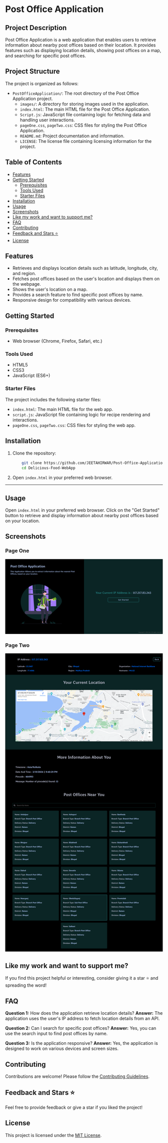 # Post Office Application

## Project Description

Post Office Application is a web application that enables users to retrieve information about nearby post offices based on their location. It provides features such as displaying location details, showing post offices on a map, and searching for specific post offices.

## Project Structure

The project is organized as follows:

- `PostOfficeApplication/`: The root directory of the Post Office Application project.
  - `images/`: A directory for storing images used in the application.
  - `index.html`: The main HTML file for the Post Office Application.
  - `Script.js`: JavaScript file containing logic for fetching data and handling user interactions.
  - `pageOne.css`, `pageTwo.css`: CSS files for styling the Post Office Application.
  - `README.md`: Project documentation and information.
  - `LICENSE`: The license file containing licensing information for the project.



## Table of Contents

- [Features](#features)
- [Getting Started](#getting-started)
  - [Prerequisites](#prerequisites)
  - [Tools Used](#tools-used)
  - [Starter Files](#starter-files)
- [Installation](#installation)
- [Usage](#usage)
- [Screenshots](#screenshots)
- [Like my work and want to support me?](#like-my-work-and-want-to-support-me)
- [FAQ](#faq)
- [Contributing](#contributing)
- [Feedback and Stars ⭐](#feedback-and-stars-)
- [License](#license)

## Features

- Retrieves and displays location details such as latitude, longitude, city, and region.
- Fetches post offices based on the user's location and displays them on the webpage.
- Shows the user's location on a map.
- Provides a search feature to find specific post offices by name.
- Responsive design for compatibility with various devices.

## Getting Started

### Prerequisites

- Web browser (Chrome, Firefox, Safari, etc.)

### Tools Used

- HTML5
- CSS3
- JavaScript (ES6+)

### Starter Files

The project includes the following starter files:

- `index.html`: The main HTML file for the web app.
- `script.js`: JavaScript file containing logic for recipe rendering and interactions.
- `pageOne.css`, `pageTwo.css`: CSS files for styling the web app.

## Installation

1. Clone the repository:

    ```bash
        git clone https://github.com/JEETAHIRWAR/Post-Office-Application.git
        cd Delicious-Food-WebApp

2. Open `index.html` in your preferred web browser.

---

## Usage

Open `index.html` in your preferred web browser. Click on the "Get Started" button to retrieve and display information about nearby post offices based on your location.

## Screenshots

### Page One
![screencapture](./images/screencapture.png)

### Page Two
![screencapture](./images/screencapture2.png)

## Like my work and want to support me?

If you find this project helpful or interesting, consider giving it a star ⭐ and spreading the word!


## FAQ

**Question 1:** How does the application retrieve location details? 
**Answer:** The application uses the user's IP address to fetch location details from an API.

**Question 2:** Can I search for specific post offices? 
**Answer:** Yes, you can use the search input to find post offices by name.

**Question 3:** Is the application responsive?
**Answer:** Yes, the application is designed to work on various devices and screen sizes.



## Contributing

Contributions are welcome! Please follow the [Contributing Guidelines](CONTRIBUTING.md).

## Feedback and Stars ⭐

Feel free to provide feedback or give a star if you liked the project!

## License

This project is licensed under the [MIT License](LICENSE).
